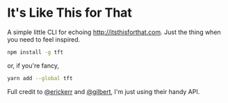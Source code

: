 # It's Like This for That

A simple little CLI for echoing http://itsthisforthat.com. Just the thing
when you need to feel inspired.

```sh
npm install -g tft
```

or, if you're fancy,

```sh
yarn add --global tft
```

Full credit to [@erickerr](http://twitter.com/erickerr) and [@gilbert](http://twitter.com/gilbert), I'm just using their handy API.
